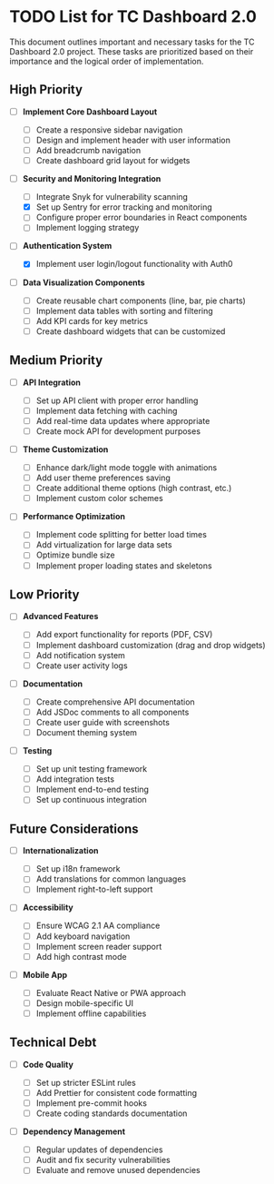 # TODO List for TC Dashboard 2.0

This document outlines important and necessary tasks for the TC Dashboard 2.0 project. These tasks are prioritized based on their importance and the logical order of implementation.

## High Priority

- [ ] **Implement Core Dashboard Layout**

  - [ ] Create a responsive sidebar navigation
  - [ ] Design and implement header with user information
  - [ ] Add breadcrumb navigation
  - [ ] Create dashboard grid layout for widgets

- [ ] **Security and Monitoring Integration**

  - [ ] Integrate Snyk for vulnerability scanning
  - [x] Set up Sentry for error tracking and monitoring
  - [ ] Configure proper error boundaries in React components
  - [ ] Implement logging strategy

- [ ] **Authentication System**

  - [x] Implement user login/logout functionality with Auth0

- [ ] **Data Visualization Components**
  - [ ] Create reusable chart components (line, bar, pie charts)
  - [ ] Implement data tables with sorting and filtering
  - [ ] Add KPI cards for key metrics
  - [ ] Create dashboard widgets that can be customized

## Medium Priority

- [ ] **API Integration**

  - [ ] Set up API client with proper error handling
  - [ ] Implement data fetching with caching
  - [ ] Add real-time data updates where appropriate
  - [ ] Create mock API for development purposes

- [ ] **Theme Customization**

  - [ ] Enhance dark/light mode toggle with animations
  - [ ] Add user theme preferences saving
  - [ ] Create additional theme options (high contrast, etc.)
  - [ ] Implement custom color schemes

- [ ] **Performance Optimization**
  - [ ] Implement code splitting for better load times
  - [ ] Add virtualization for large data sets
  - [ ] Optimize bundle size
  - [ ] Implement proper loading states and skeletons

## Low Priority

- [ ] **Advanced Features**

  - [ ] Add export functionality for reports (PDF, CSV)
  - [ ] Implement dashboard customization (drag and drop widgets)
  - [ ] Add notification system
  - [ ] Create user activity logs

- [ ] **Documentation**

  - [ ] Create comprehensive API documentation
  - [ ] Add JSDoc comments to all components
  - [ ] Create user guide with screenshots
  - [ ] Document theming system

- [ ] **Testing**
  - [ ] Set up unit testing framework
  - [ ] Add integration tests
  - [ ] Implement end-to-end testing
  - [ ] Set up continuous integration

## Future Considerations

- [ ] **Internationalization**

  - [ ] Set up i18n framework
  - [ ] Add translations for common languages
  - [ ] Implement right-to-left support

- [ ] **Accessibility**

  - [ ] Ensure WCAG 2.1 AA compliance
  - [ ] Add keyboard navigation
  - [ ] Implement screen reader support
  - [ ] Add high contrast mode

- [ ] **Mobile App**
  - [ ] Evaluate React Native or PWA approach
  - [ ] Design mobile-specific UI
  - [ ] Implement offline capabilities

## Technical Debt

- [ ] **Code Quality**

  - [ ] Set up stricter ESLint rules
  - [ ] Add Prettier for consistent code formatting
  - [ ] Implement pre-commit hooks
  - [ ] Create coding standards documentation

- [ ] **Dependency Management**
  - [ ] Regular updates of dependencies
  - [ ] Audit and fix security vulnerabilities
  - [ ] Evaluate and remove unused dependencies
